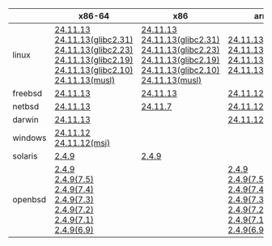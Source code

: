 ||x86-64|x86|arm64|ppc64le|armel|
| --- | --- | --- | --- | --- | --- |
|linux|[24.11.13](https://github.com/roswell/sbcl_head/releases/download/24.11.13/sbcl-24.11.13-x86-64-linux-binary.tar.bz2)<br />[24.11.13(glibc2.31)](https://github.com/roswell/sbcl_head/releases/download/24.11.13/sbcl-24.11.13-x86-64-linux-glibc2.31-binary.tar.bz2)<br />[24.11.13(glibc2.23)](https://github.com/roswell/sbcl_head/releases/download/24.11.13/sbcl-24.11.13-x86-64-linux-glibc2.23-binary.tar.bz2)<br />[24.11.13(glibc2.19)](https://github.com/roswell/sbcl_head/releases/download/24.11.13/sbcl-24.11.13-x86-64-linux-glibc2.19-binary.tar.bz2)<br />[24.11.13(glibc2.10)](https://github.com/roswell/sbcl_head/releases/download/24.11.13/sbcl-24.11.13-x86-64-linux-glibc2.10-binary.tar.bz2)<br />[24.11.13(musl)](https://github.com/roswell/sbcl_head/releases/download/24.11.13/sbcl-24.11.13-x86-64-linux-musl-binary.tar.bz2)<br />|[24.11.13](https://github.com/roswell/sbcl_head/releases/download/24.11.13/sbcl-24.11.13-x86-linux-binary.tar.bz2)<br />[24.11.13(glibc2.31)](https://github.com/roswell/sbcl_head/releases/download/24.11.13/sbcl-24.11.13-x86-linux-glibc2.31-binary.tar.bz2)<br />[24.11.13(glibc2.23)](https://github.com/roswell/sbcl_head/releases/download/24.11.13/sbcl-24.11.13-x86-linux-glibc2.23-binary.tar.bz2)<br />[24.11.13(glibc2.19)](https://github.com/roswell/sbcl_head/releases/download/24.11.13/sbcl-24.11.13-x86-linux-glibc2.19-binary.tar.bz2)<br />[24.11.13(glibc2.10)](https://github.com/roswell/sbcl_head/releases/download/24.11.13/sbcl-24.11.13-x86-linux-glibc2.10-binary.tar.bz2)<br />[24.11.13(musl)](https://github.com/roswell/sbcl_head/releases/download/24.11.13/sbcl-24.11.13-x86-linux-musl-binary.tar.bz2)<br />|[24.11.13](https://github.com/roswell/sbcl_head/releases/download/24.11.13/sbcl-24.11.13-arm64-linux-binary.tar.bz2)<br />[24.11.13(glibc2.23)](https://github.com/roswell/sbcl_head/releases/download/24.11.13/sbcl-24.11.13-arm64-linux-glibc2.23-binary.tar.bz2)<br />[24.11.13(glibc2.19)](https://github.com/roswell/sbcl_head/releases/download/24.11.13/sbcl-24.11.13-arm64-linux-glibc2.19-binary.tar.bz2)<br />[24.11.13(musl)](https://github.com/roswell/sbcl_head/releases/download/24.11.13/sbcl-24.11.13-arm64-linux-musl-binary.tar.bz2)<br />|[24.11.7](https://github.com/roswell/sbcl_head/releases/download/24.11.7/sbcl-24.11.7-ppc64le-linux-binary.tar.bz2)<br />[24.11.7(glibc2.23)](https://github.com/roswell/sbcl_head/releases/download/24.11.7/sbcl-24.11.7-ppc64le-linux-glibc2.23-binary.tar.bz2)<br />[24.11.7(glibc2.19)](https://github.com/roswell/sbcl_head/releases/download/24.11.7/sbcl-24.11.7-ppc64le-linux-glibc2.19-binary.tar.bz2)<br />|[24.11.12](https://github.com/roswell/sbcl_head/releases/download/24.11.12/sbcl-24.11.12-armel-linux-binary.tar.bz2)<br />|
|freebsd|[24.11.13](https://github.com/roswell/sbcl_head/releases/download/24.11.13/sbcl-24.11.13-x86-64-freebsd-binary.tar.bz2)<br />|[24.11.13](https://github.com/roswell/sbcl_head/releases/download/24.11.13/sbcl-24.11.13-x86-freebsd-binary.tar.bz2)<br />|[24.11.12](https://github.com/roswell/sbcl_head/releases/download/24.11.12/sbcl-24.11.12-arm64-freebsd-binary.tar.bz2)<br />|||
|netbsd|[24.11.13](https://github.com/roswell/sbcl_head/releases/download/24.11.13/sbcl-24.11.13-x86-64-netbsd-binary.tar.bz2)<br />|[24.11.7](https://github.com/roswell/sbcl_head/releases/download/24.11.7/sbcl-24.11.7-x86-netbsd-binary.tar.bz2)<br />|[24.11.12](https://github.com/roswell/sbcl_head/releases/download/24.11.12/sbcl-24.11.12-arm64-netbsd-binary.tar.bz2)<br />|||
|darwin|[24.11.13](https://github.com/roswell/sbcl_head/releases/download/24.11.13/sbcl-24.11.13-x86-64-darwin-binary.tar.bz2)<br />||[24.11.12](https://github.com/roswell/sbcl_head/releases/download/24.11.12/sbcl-24.11.12-arm64-darwin-binary.tar.bz2)<br />|||
|windows|[24.11.12](https://github.com/roswell/sbcl_head/releases/download/24.11.12/sbcl-24.11.12-x86-64-windows-binary.tar.bz2)<br />[24.11.12(msi)](https://github.com/roswell/sbcl_head/releases/download/24.11.12/sbcl-24.11.12-x86-64-windows-binary.msi)<br />|||||
|solaris|[2.4.9](https://github.com/roswell/sbcl_bin/releases/download/2.4.9/sbcl-2.4.9-x86-64-solaris-binary.tar.bz2)<br />|[2.4.9](https://github.com/roswell/sbcl_bin/releases/download/2.4.9/sbcl-2.4.9-x86-solaris-binary.tar.bz2)<br />||||
|openbsd|[2.4.9](https://github.com/roswell/sbcl_bin/releases/download/2.4.9/sbcl-2.4.9-x86-64-openbsd-binary.tar.bz2)<br />[2.4.9(7.5)](https://github.com/roswell/sbcl_bin/releases/download/2.4.9/sbcl-2.4.9-x86-64-openbsd-7.5-binary.tar.bz2)<br />[2.4.9(7.4)](https://github.com/roswell/sbcl_bin/releases/download/2.4.9/sbcl-2.4.9-x86-64-openbsd-7.4-binary.tar.bz2)<br />[2.4.9(7.3)](https://github.com/roswell/sbcl_bin/releases/download/2.4.9/sbcl-2.4.9-x86-64-openbsd-7.3-binary.tar.bz2)<br />[2.4.9(7.2)](https://github.com/roswell/sbcl_bin/releases/download/2.4.9/sbcl-2.4.9-x86-64-openbsd-7.2-binary.tar.bz2)<br />[2.4.9(7.1)](https://github.com/roswell/sbcl_bin/releases/download/2.4.9/sbcl-2.4.9-x86-64-openbsd-7.1-binary.tar.bz2)<br />[2.4.9(6.9)](https://github.com/roswell/sbcl_bin/releases/download/2.4.9/sbcl-2.4.9-x86-64-openbsd-6.9-binary.tar.bz2)<br />||[2.4.9](https://github.com/roswell/sbcl_bin/releases/download/2.4.9/sbcl-2.4.9-arm64-openbsd-binary.tar.bz2)<br />[2.4.9(7.5)](https://github.com/roswell/sbcl_bin/releases/download/2.4.9/sbcl-2.4.9-arm64-openbsd-7.5-binary.tar.bz2)<br />[2.4.9(7.4)](https://github.com/roswell/sbcl_bin/releases/download/2.4.9/sbcl-2.4.9-arm64-openbsd-7.4-binary.tar.bz2)<br />[2.4.9(7.3)](https://github.com/roswell/sbcl_bin/releases/download/2.4.9/sbcl-2.4.9-arm64-openbsd-7.3-binary.tar.bz2)<br />[2.4.9(7.2)](https://github.com/roswell/sbcl_bin/releases/download/2.4.9/sbcl-2.4.9-arm64-openbsd-7.2-binary.tar.bz2)<br />[2.4.9(7.1)](https://github.com/roswell/sbcl_bin/releases/download/2.4.9/sbcl-2.4.9-arm64-openbsd-7.1-binary.tar.bz2)<br />[2.4.9(6.9)](https://github.com/roswell/sbcl_bin/releases/download/2.4.9/sbcl-2.4.9-arm64-openbsd-6.9-binary.tar.bz2)<br />|||
